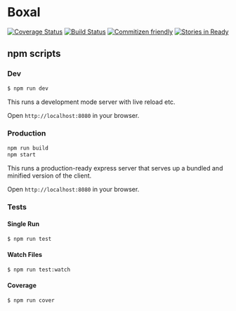 # Boxal

[![Coverage Status](https://coveralls.io/repos/github/boxal/boxal/badge.svg?branch=master)](https://coveralls.io/github/boxal/boxal?branch=master)
[![Build Status](https://travis-ci.org/boxal/boxal.svg?branch=master)](https://travis-ci.org/boxal/boxal)
[![Commitizen friendly](https://img.shields.io/badge/commitizen-friendly-brightgreen.svg)](http://commitizen.github.io/cz-cli/)
[![Stories in Ready](https://badge.waffle.io/boxal/boxal.png?label=ready&title=Ready)](https://waffle.io/boxal/boxal)
## npm scripts

### Dev
```bash
$ npm run dev
```

This runs a development mode server with live reload etc.

Open `http://localhost:8080` in your browser.

### Production

```bash
npm run build
npm start
```

This runs a production-ready express server that serves up a bundled and
minified version of the client.

Open `http://localhost:8080` in your browser.

### Tests

#### Single Run
```bash
$ npm run test
```

#### Watch Files
```bash
$ npm run test:watch
```

#### Coverage
```bash
$ npm run cover
```
